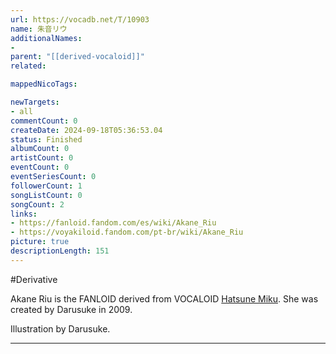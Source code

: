 ```yaml
---
url: https://vocadb.net/T/10903
name: 朱音リウ
additionalNames: 
- 
parent: "[[derived-vocaloid]]"
related:

mappedNicoTags:

newTargets:
- all
commentCount: 0
createDate: 2024-09-18T05:36:53.04
status: Finished
albumCount: 0
artistCount: 0
eventCount: 0
eventSeriesCount: 0
followerCount: 1
songListCount: 0
songCount: 2
links: 
- https://fanloid.fandom.com/es/wiki/Akane_Riu
- https://voyakiloid.fandom.com/pt-br/wiki/Akane_Riu
picture: true
descriptionLength: 151
---
```


#Derivative

Akane Riu is the FANLOID derived from VOCALOID [Hatsune Miku](https://vocadb.net/Ar/1). She was created by Darusuke in 2009.

Illustration by Darusuke.

---

